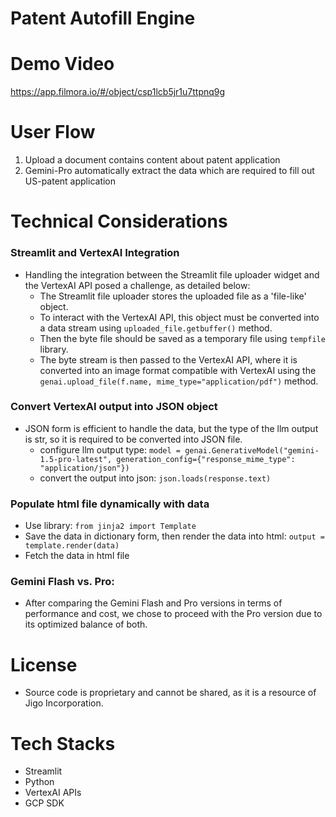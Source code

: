 # Patent Autofill Engine
# Demo Video
https://app.filmora.io/#/object/csp1lcb5jr1u7ttpnq9g

# User Flow
1. Upload a document contains content about patent application
2. Gemini-Pro automatically extract the data which are required to fill out US-patent application

# Technical Considerations
### Streamlit and VertexAI Integration
- Handling the integration between the Streamlit file uploader widget and the VertexAI API posed a challenge, as detailed below:
  - The Streamlit file uploader stores the uploaded file as a 'file-like' object.
  - To interact with the VertexAI API, this object must be converted into a data stream using `uploaded_file.getbuffer()` method.
  - Then the byte file should be saved as a temporary file using `tempfile` library.
  - The byte stream is then passed to the VertexAI API, where it is converted into an image format compatible with VertexAI using the `genai.upload_file(f.name, mime_type="application/pdf")` method.

### Convert VertexAI output into JSON object
- JSON form is efficient to handle the data, but the type of the llm output is str, so it is required to be converted into JSON file. 
  - configure llm output type: `model = genai.GenerativeModel("gemini-1.5-pro-latest", generation_config={"response_mime_type": "application/json"})`
  - convert the output into json: `json.loads(response.text)`

### Populate html file dynamically with data
- Use library: `from jinja2 import Template`
- Save the data in dictionary form, then render the data into html: `output = template.render(data)`
- Fetch the data in html file  

### Gemini Flash vs. Pro:
- After comparing the Gemini Flash and Pro versions in terms of performance and cost, we chose to proceed with the Pro version due to its optimized balance of both.

# License
- Source code is proprietary and cannot be shared, as it is a resource of Jigo Incorporation.

# Tech Stacks
- Streamlit
- Python
- VertexAI APIs
- GCP SDK
